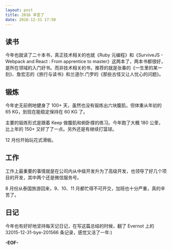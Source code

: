 ```yaml
---
layout: post
title: 2016 辛苦了
date: 2016-12-31 17:50
---
```


## 读书

今年也就读了二十本书，真正技术相关的也就《Ruby 元编程》和《SurviveJS - Webpack and React : From apprentice to master》这两本了，两本书都很好，是所在领域的入门好书。而非技术相关的书，推荐的就是张春的《一生里的某一刻》、詹宏志的《旅行与读书》和兰道尔.门罗的《那些古怪又让人忧心的问题》。

## 锻炼

今年史无前例地健身了 100+ 天，虽然也没有锻炼出六块腹肌，但体重从年初的 65 KG，到现在能稳定保持在 60 KG 了。

主要的锻炼形式是跟着 Keep 做腹肌和俯卧撑的练习。今年跑了大概 180 公里，比上年的 150+ 又好了了一点。另外还是有继续打篮球。

12 月份开始玩花式滑板。

## 工作

工作上最重要的事情就是在公司内从中级开发升为了高级开发，也领导了好几个项目的开发，其中两个还是微信服务号。

8 月份从泰国旅游回来，9、10、11 月都忙得不可开交，加班也十分严重，真的辛苦了。

## 日记

今年也有好好地坚持每天记日记，在写这篇总结的时候，翻了 Evernot 上的 32015-12-31-bye-201566 条记录，感觉又活了一年:)

**-EOF-**
